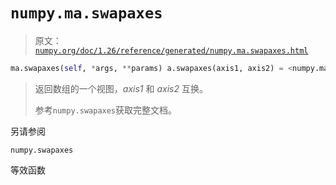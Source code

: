 # `numpy.ma.swapaxes`

> 原文：[`numpy.org/doc/1.26/reference/generated/numpy.ma.swapaxes.html`](https://numpy.org/doc/1.26/reference/generated/numpy.ma.swapaxes.html)

```py
ma.swapaxes(self, *args, **params) a.swapaxes(axis1, axis2) = <numpy.ma.core._frommethod object>
```

> 返回数组的一个视图，*axis1* 和 *axis2* 互换。
> 
> 参考`numpy.swapaxes`获取完整文档。

另请参阅

`numpy.swapaxes`

等效函数
